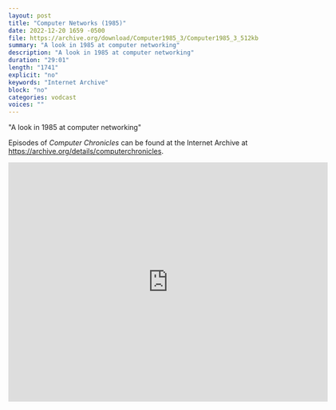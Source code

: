```yaml
---
layout: post
title: "Computer Networks (1985)"
date: 2022-12-20 1659 -0500
file: https://archive.org/download/Computer1985_3/Computer1985_3_512kb.mp4
summary: "A look in 1985 at computer networking"
description: "A look in 1985 at computer networking"
duration: "29:01"
length: "1741"
explicit: "no" 
keywords: "Internet Archive"
block: "no" 
categories: vodcast
voices: ""
---
```


"A look in 1985 at computer networking"

Episodes of *Computer Chronicles* can be found at the Internet Archive at <https://archive.org/details/computerchronicles>.

<iframe src="https://archive.org/embed/Computer1985_3" width="640" height="480" frameborder="0" webkitallowfullscreen="true" mozallowfullscreen="true" allowfullscreen></iframe>
